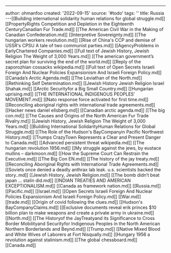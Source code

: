 ---
author: ohmanfoo
created: '2022-09-15'
source: '#todo'
tags: ''
title: Russia
---[[Building international solidarity human relations for global struggle.md]]
[[PropertyRights Competition and Depletion in the Eighteenth CenturyCanadian Fur Trade.md]]
[[The American Civil War in the Making of Canadian Confederation.md]]
[[Interpretive Sovereignty.md]]
[[The hungarian workers revolution.md]]
[[Rise of China's CCP and demise of USSR's CPSU A tale of two communist parties.md]]
[[AgencyProblems in EarlyChartered Companies.md]]
[[Full text of Jewish History, Jewish Religion The Weight of 3,000 Years.md]]
[[The american government’s secret plan for surviving the end of the world.md]]
[[Reply of the zaporozhian cossacks wikipedia.md]]
[[Full text of Open Secrets Israeli Foreign And Nuclear Policies Expansionism And Israeli Foreign Policy.md]]
[[Canada’s Arctic Agenda.md]]
[[The Leviathan of the North.md]]
[[Rethinking Self Determination.md]]
[[Jewish History Jewish Religion Israel Shahak.md]]
[[Arctic Securityfor a Big Small Country.md]]
[[Hungarian uprising.md]]
[[THE INTERNATIONAL INDIGENOUS PEOPLES’ MOVEMENT.md]]
[[Nato response force activated for first time.md]]
[[Reconciling aboriginal rights with international trade agreements.md]]
[[Hacker news daniel ellsberg.md]]
[[Canadian arctic agenda.md]]
[[The big con.md]]
[[The Causes and Origins of the North American Fur Trade Rivalry.md]]
[[Jewish History, Jewish Religion The Weight of 3,000 Years.md]]
[[Building International SolidarityHuman Relations for Global Struggle.md]]
[[The Role of the Hudson's BayCompanyin Pacific Northwest History.md]]
[[Trumps CrazyTown Represents a Clear and Present Danger to Canada.md]]
[[Advanced persistent threat wikipedia.md]]
[[The hungarian revolution 1956.md]]
[[My struggle against the jews, by eustace mullins – darkmoon.md]]
[[How the Supreme Court Can Restrain the Executive.md]]
[[The Big Con EN.md]]
[[The history of the jay treaty.md]]
[[Reconciling Aboriginal Rights with International Trade Agreements.md]]
[[Soviets once denied a deadly anthrax lab leak. u.s. scientists backed the story..md]]
[[Jewish History, Jewish Religion.md]]
[[The bomb didn’t beat japan … stalin did.md]]
[[INDIAN TREATIES AND AMERICAN EXCEPTIONALISM.md]]
[[Canada as framework nation.md]]
[[Russia.md]]
[[Pacific.md]]
[[Israel.md]]
[[Open Secrets Israeli Foreign And Nuclear Policies Expansionism And Israeli Foreign Policy.md]]
[[War.md]]
[[trade.md]]
[[Origin of covid following the clues.md]]
[[Hudson's BayCompanyClaims.md]]
[[Exclusive documents reveal erik princes $10 billion plan to make weapons and create a private army in ukraine.md]]
[[North.md]]
[[The Historyof the JayTreatyand its Significance to Cross Border Mobilityand Securityfor Indigenous Peoples in the North American Northern Borderlands and Beynd.md]]
[[Trump.md]]
[[Native Mixed Blood and White Wives of Laborers at Fort Nisqually.md]]
[[Hungary 1956 a revolution against stalinism.md]]
[[The global chessboard.md]]
[[Canada.md]]
